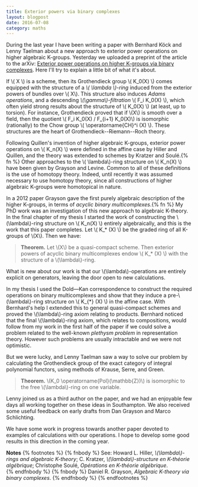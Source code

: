 ```yaml
---
title: Exterior powers via binary complexes
layout: blogpost
date: 2016-07-08
category: maths
---
```



During the last year I have been writing a paper with Bernhard K&ouml;ck and Lenny Taelman about a new approach to exterior power operations on higher algebraic K-groups.
Yesterday we uploaded a preprint of the article to the arXiv: [Exterior power operations on higher K-groups via binary complexes](https://arxiv.org/pdf/1607.01685v1.pdf).
Here I'll try to explain a little bit of what it's about.</p>

If \\( X \\) is a scheme, then its Grothendieck group \\( K_0(X) \\) comes equipped with the structure of a *\\( \lambda \\)-ring* induced from the exterior powers of bundles over \\( X\\).
This structure also induces *Adams operations*, and a descending *\\(\gamma\\)-filtration* \\( F_i K_0(X) \\), which often yield strong results about the structure of \\( K_0(X) \\) (at least, up to torsion).
For instance, Grothendieck proved that if \\(X\\) is smooth over a field, then the quotient \\( F_i K_0(X) / F_{i+1} K_0(X)\\) is isomorphic (rationally) to the Chow group \\( \operatorname{CH}^i (X) \\). These structures are the heart of Grothendieck--Riemann--Roch theory.

Following Quillen's invention of higher algebraic K-groups, exterior power operations on \\( K_n(X) \\) were defined in the affine case by Hiller and Quillen, and the theory was extended to schemes by Kratzer and Soul&eacute;.{% fn %}
Other approaches to the \\( \lambda\\)-ring structure on \\( K_n(X) \\) have been given by Grayson and Levine.
Common to all of these definitions is the use of homotopy theory.
Indeed, until recently it was assumed necessary to use homotopy theory, since all constructions of higher algebraic K-groups were homotopical in nature.

In a 2012 paper Grayson gave the first purely algebraic description of the higher K-groups, in terms of *acyclic binary multicomplexes*.{% fn %}
My PhD work was an investigation of this new approach to algebraic K-theory.
In the final chapter of my thesis I started the work of constructing the \\(\lambda\\)-ring structure on \\( K_n(X) \\) entirely algebraically, and this is the work that this paper completes. Let \\( K_* (X) \\) be the graded ring of all K-groups of \\(X\\). Then we have:

>**Theorem.** Let \\(X\\) be a quasi-compact scheme. Then exterior powers of acyclic binary multicomplexes endow \\( K_* (X) \\) with the structure of a \\(\lambda\\)-ring.

What is new about our work is that our \\(\lambda\\)-operations are entirely explicit on generators, leaving the door open to new calculations.

In my thesis I used the Dold&mdash;Kan correspondence to construct the required operations on binary multicomplexes and show that they induce a pre-\\(\lambda\\)-ring structure on \\( K_{\*} (X) \\) in the affine case.
With Bernhard's help I extended this to general quasi-compact schemes and proved the \\(\lambda\\)-ring axiom relating to products.
Bernhard noticed that the final \\(\lambda\\)-ring axiom, which relates to compositions, would follow from my work in the first half of the paper if we could solve a problem related to the well-known *plethysm problem* in representation theory.
However such problems are usually intractable and we were not optimistic.

But we were lucky, and Lenny Taelman saw a way to solve our problem by calculating the Grothendieck group of the exact category of integral polynomial functors, using methods of Krause, Serre, and Green.

>**Theorem.** \\(K_0 \operatorname{Pol}(\mathbb{Z})\\) is isomorphic to the free \\(\lambda\\)-ring on one variable.

Lenny joined us as a third author on the paper, and we had an enjoyable few days all working together on these ideas in Southampton.
We also received some useful feedback on early drafts from Dan Grayson and Marco Schlichting.

We have some work in progress towards another paper devoted to examples of calculations with our operations.
I hope to develop some good results in this direction in the coming year.

**Notes**
{% footnotes %}
{% fnbody %}
See: Howard L. Hiller, *\\(\lambda\\)-rings and algebraic K-theory*; C. Kratzer, *\\(\lambda\\)-structure en K-th&eacute;orie alg&eacute;brique*; Christophe Soul&eacute;, *Opérations en K-th&eacute;orie alg&eacute;brique*.  
{% endfnbody %}
{% fnbody %}
Daniel R. Grayson, *Algebraic K-theory via binary complexes*.
{% endfnbody %}
{% endfootnotes %}
